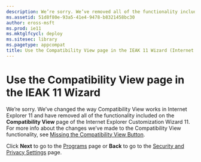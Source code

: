 ```yaml
---
description: We’re sorry. We’ve removed all of the functionality included on the **Compatibility View** page of the Internet Explorer Customization Wizard 11.
ms.assetid: 51d8f80e-93a5-41e4-9478-b8321458bc30
author: eross-msft
ms.prod: ie11
ms.mktglfcycl: deploy
ms.sitesec: library
ms.pagetype: appcompat
title: Use the Compatibility View page in the IEAK 11 Wizard (Internet Explorer Administration Kit 11 for IT Pros)
---
```


# Use the Compatibility View page in the IEAK 11 Wizard
We’re sorry. We’ve changed the way Compatibility View works in Internet Explorer 11 and have removed all of the functionality included on the **Compatibility View** page of the Internet Explorer Customization Wizard 11. For more info about the changes we’ve made to the Compatibility View functionality, see [Missing the Compatibility View Button](../ie11-deploy-guide/missing-the-compatibility-view-button.md).

Click **Next** to go to the [Programs](programs-ieak11-wizard.md) page or **Back** to go to the [Security and Privacy Settings](security-and-privacy-settings-ieak11-wizard.md) page.